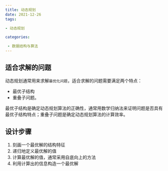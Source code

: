 ```yaml
---
title: 动态规划
date: 2021-12-26
tags: 

- 动态规划

categories:

 - 数据结构与算法
---
```


## 适合求解的问题

动态规划通常用来求解`最优化问题`，适合求解的问题需要满足两个特点：

- 最优子结构
- 重叠子问题。

最优子结构是确定动态规划算法的正确性，通常用数学归纳法来证明问题是否具有最优子结构特点；重叠子问题是确定动态规划算法的计算效率。



## 设计步骤

1. 刻画一个最优解的结构特征
2. 递归地定义最优解的值
3. 计算最优解的值，通常采用自底向上的方法
4. 利用计算出的信息构造一个最优解

